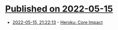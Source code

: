 # [Published on 2022-05-15](index.md)

* [2022-05-15, 21:22:13](https://news.ycombinator.com/item?id=31391272) - [Heroku: Core Impact](https://brandur.org/nanoglyphs/033-heroku)
